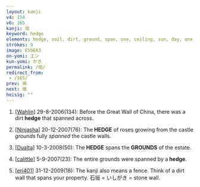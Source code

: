 ```yaml
---
layout: kanji
v4: 154
v6: 165
kanji: 垣
keyword: hedge
elements: hedge, soil, dirt, ground, span, one, ceiling, sun, day, one, floor, one
strokes: 9
image: E59EA3
on-yomi: エン
kun-yomi: かき
permalink: /垣/
redirect_from:
 - /165/
prev: 埼
next: 填
heisig: ""
---
```


1) [<a href="http://kanji.koohii.com/profile/Wahlin">Wahlin</a>] 29-8-2006(134): Before the Great Wall of China, there was a dirt<strong> hedge</strong> that spanned across.

2) [<a href="http://kanji.koohii.com/profile/Ninjasha">Ninjasha</a>] 20-12-2007(76): The<strong> HEDGE</strong> of roses growing from the castle <em>grounds</em> fully <em>spanned</em> the castle walls.

3) [<a href="http://kanji.koohii.com/profile/Dualta">Dualta</a>] 10-3-2008(50): The<strong> HEDGE</strong> spans the <strong>GROUNDS</strong> of the estate.

4) [<a href="http://kanji.koohii.com/profile/calittle">calittle</a>] 5-9-2007(23): The entire grounds were spanned by a<strong> hedge</strong>.

5) [<a href="http://kanji.koohii.com/profile/eri401">eri401</a>] 31-12-2009(18): The kanji also means a fence. Think of a dirt wall that spans your property. 石垣 = いしがき = stone wall.

